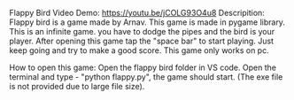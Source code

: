 Flappy Bird 
Video Demo: https://youtu.be/jCOLG93O4u8
Descripition: Flappy bird is a game made by Arnav. This game is made in pygame library. This is an infinite game. you have to dodge the pipes and the bird is your player. After opening this game tap the "space bar" to start playing. Just keep going and try to make a good score. This game only works on pc.

How to open this game: Open the flappy bird folder in VS code. Open the terminal and type - "python flappy.py", the game should start. (The exe file is not provided due to large file size).